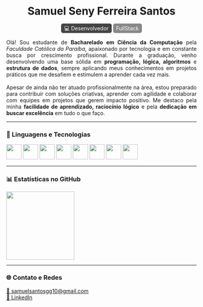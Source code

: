 <h1 align="center">Samuel Seny Ferreira Santos</h1>
<p align="center">
  <span style="background-color:#444; color:#fff; padding:4px 8px; border-radius:5px;">💻 Desenvolvedor</span>
  <span style="background-color:#888; color:#fff; padding:4px 8px; border-radius:5px;">FullStack</span>
</p>

<p align="justify">
Olá! Sou estudante de <strong>Bacharelado em Ciência da Computação</strong> pela <em>Faculdade Católica da Paraíba</em>, apaixonado por tecnologia e em constante busca por crescimento profissional. Durante a graduação, venho desenvolvendo uma base sólida em <strong>programação, lógica, algoritmos</strong> e <strong>estrutura de dados</strong>, sempre aplicando meus conhecimentos em projetos práticos que me desafiem e estimulem a aprender cada vez mais.<br><br>
Apesar de ainda não ter atuado profissionalmente na área, estou preparado para contribuir com soluções criativas, aprender com agilidade e colaborar com equipes em projetos que gerem impacto positivo. Me destaco pela minha <strong>facilidade de aprendizado, raciocínio lógico</strong> e pela <strong>dedicação em buscar excelência</strong> em tudo o que faço.
</p>

---

### 🔧 Linguagens e Tecnologias

<p align="left">
  <img src="https://cdn.jsdelivr.net/gh/devicons/devicon/icons/java/java-original.svg" width="40" height="40"/>
  <img src="https://cdn.jsdelivr.net/gh/devicons/devicon/icons/html5/html5-original.svg" width="40" height="40"/>
  <img src="https://cdn.jsdelivr.net/gh/devicons/devicon/icons/css3/css3-original.svg" width="40" height="40"/>
  <img src="https://cdn.jsdelivr.net/gh/devicons/devicon/icons/postgresql/postgresql-original.svg" width="40" height="40"/>
  <img src="https://cdn.jsdelivr.net/gh/devicons/devicon/icons/maven/maven-original.svg" width="40" height="40"/>
  <img src="https://cdn.jsdelivr.net/gh/devicons/devicon/icons/hibernate/hibernate-plain.svg" width="40" height="40"/>
  <img src="https://cdn.jsdelivr.net/gh/devicons/devicon/icons/git/git-original.svg" width="40" height="40"/>
  <img src="https://cdn.jsdelivr.net/gh/devicons/devicon/icons/github/github-original.svg" width="40" height="40"/>
</p>

---

### 📊 Estatísticas no GitHub

<p align="left">
  <img height="180em" src="https://github-readme-stats.vercel.app/api?username=Samuelseny&show_icons=true&theme=tokyonight&locale=pt-br"/>
</p>

---

### 🌐 Contato e Redes

<p align="left">
  <a href="mailto:samuelsantosgg10@gmail.com">📧 samuelsantosgg10@gmail.com</a><br>
  <a href="https://www.linkedin.com/in/samuelseny-dev/">💼 LinkedIn</a>
</p>
